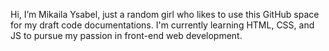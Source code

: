 <p> Hi, I’m Mikaila Ysabel, just a random girl who likes to use this GitHub space for my draft code documentations.
I'm currently learning HTML, CSS, and JS to pursue my passion in front-end web development. <p>
